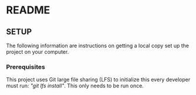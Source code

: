 # README

## SETUP
The following information are instructions on getting a local copy set up the project on your computer. 

### Prerequisites
This project uses Git large file sharing (LFS) to initialize this every developer must run: *"git lfs install"*.
This only needs to be run once.
